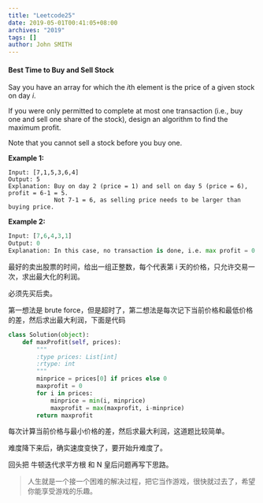 ```yaml
---
title: "Leetcode25"
date: 2019-05-01T00:41:05+08:00
archives: "2019"
tags: []
author: John SMITH
---
```


#### Best Time to Buy and Sell Stock

Say you have an array for which the *i*th element is the price of a given stock on day *i*.

If you were only permitted to complete at most one transaction (i.e., buy one and sell one share of the stock), design an algorithm to find the maximum profit.

Note that you cannot sell a stock before you buy one.

**Example 1:**

```
Input: [7,1,5,3,6,4]
Output: 5
Explanation: Buy on day 2 (price = 1) and sell on day 5 (price = 6), profit = 6-1 = 5.
             Not 7-1 = 6, as selling price needs to be larger than buying price.
```

**Example 2:**

```python
Input: [7,6,4,3,1]
Output: 0
Explanation: In this case, no transaction is done, i.e. max profit = 0.
```

最好的卖出股票的时间，给出一组正整数，每个代表第 i 天的价格，只允许交易一次，求出最大化的利润。

必须先买后卖。

第一想法是 brute force，但是超时了，第二想法是每次记下当前价格和最低价格的差，然后求出最大利润，下面是代码

```python
class Solution(object):
    def maxProfit(self, prices):
        """
        :type prices: List[int]
        :rtype: int
        """        
        minprice = prices[0] if prices else 0
        maxprofit = 0
        for i in prices:
            minprice = min(i, minprice)
            maxprofit = max(maxprofit, i-minprice)
        return maxprofit
```

每次计算当前价格与最小价格的差，然后求最大利润，这道题比较简单。

难度降下来后，确实速度变快了，要开始升难度了。

回头把 牛顿迭代求平方根 和 N 皇后问题再写下思路。

>人生就是一个接一个困难的解决过程，把它当作游戏，很快就过去了，希望你能享受游戏的乐趣。

